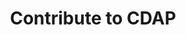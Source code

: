 ---
title: "Contribute to CDAP"
linkTitle: "Contribute to CDAP"
weight: 1
description: >
  Here we tell you all about giving back to CDAP
---